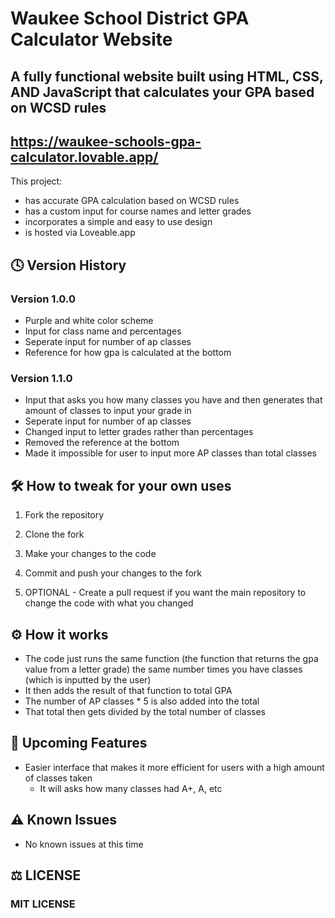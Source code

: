 # Waukee School District GPA Calculator Website
## A fully functional website built using HTML, CSS, AND JavaScript that calculates your GPA based on WCSD rules
## https://waukee-schools-gpa-calculator.lovable.app/
This project:
- has accurate GPA calculation based on WCSD rules
- has a custom input for course names and letter grades
- incorporates a simple and easy to use design
- is hosted via Loveable.app 

## 🕓 Version History
### Version 1.0.0
- Purple and white color scheme
- Input for class name and percentages
- Seperate input for number of ap classes
- Reference for how gpa is calculated at the bottom

### Version 1.1.0
- Input that asks you how many classes you have and then generates that amount of classes to input your grade in
- Seperate input for number of ap classes
- Changed input to letter grades rather than percentages
- Removed the reference at the bottom
- Made it impossible for user to input more AP classes than total classes
  
## 🛠️ How to tweak for your own uses
1. Fork the repository
   
2. Clone the fork
   
3. Make your changes to the code
   
4. Commit and push your changes to the fork
   
5. OPTIONAL - Create a pull request if you want the main repository to change the code with what you changed

## ⚙️ How it works 
- The code just runs the same function (the function that returns the gpa value from a letter grade) the same number times you have classes (which is inputted by the user)
- It then adds the result of that function to total GPA
- The number of AP classes * 5 is also added into the total
- That total then gets divided by the total number of classes

## 🚀 Upcoming Features
- Easier interface that makes it more efficient for users with a high amount of classes taken
  - It will asks how many classes had A+, A, etc

## ⚠️ Known Issues
- No known issues at this time

## ⚖️ LICENSE
### MIT LICENSE
